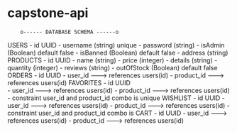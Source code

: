 # capstone-api

	    o------ DATABASE SCHEMA ------o

USERS
	- id UUID
	- username (string) unique
	- password (string)
	- isAdmin (Boolean) default false
	- isBanned (Boolean) default false
	- address (string)
PRODUCTS
	- id UUID
	- name (string)
	- price (integer)
	- details (string)
	- quantity (integer)
	- reviews (string)
	- outOfStock (Boolean) default false
ORDERS
	- id UUID
	- user_id ---> references users(id)
	- product_id ---> references users(id)
FAVORITES
	- id UUID	
	- user_id ---> references users(id)
	- product_id ---> references users(id)
	- constraint user_id and product_id combo is unique
WISHLIST
	- id UUID
	- user_id ---> references users(id)
	- product_id ---> references users(id)
	- constraint user_id and product_id combo is 
CART
	- id UUID
	- user_id ---> references users(id)
	- product_id ---> references users(id)

	


	

	
